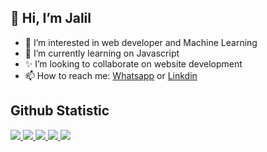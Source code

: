## 👋 Hi, I’m Jalil
- 👀 I’m interested in web developer and Machine Learning
- 🌱 I’m currently learning on Javascript
- ✨ I’m looking to collaborate on website development
- 📫 How to reach me: <a href="https://wa.me/6281333433994">Whatsapp</a> or <a href="https://www.linkedin.com/in/jalilrzq/">Linkdin</a>

## Github Statistic
<a href="https://github.com/jalilrzq">
  <img src="https://github-profile-summary-cards.vercel.app/api/cards/profile-details?username=jalilrzq&theme=github_dark"/>
  <img src="https://github-profile-summary-cards.vercel.app/api/cards/repos-per-language?username=jalilrzq&theme=github_dark"/>
  <img src="https://github-profile-summary-cards.vercel.app/api/cards/most-commit-language?username=jalilrzq&theme=github_dark"/>
  <img src="https://github-profile-summary-cards.vercel.app/api/cards/stats?username=jalilrzq&theme=github_dark"/>
  <img src="https://github-profile-summary-cards.vercel.app/api/cards/productive-time?username=jalilrzq&theme=github_dark"/>
</a>
</p>
